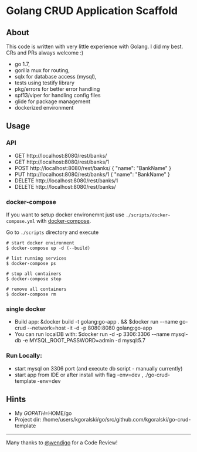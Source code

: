 # Golang CRUD Application Scaffold

## About
This code is written with very little experience with Golang. I did my best. CRs and PRs always welcome :)

 - go 1.7,
 - gorilla mux for routing,
 - sqlx for database access (mysql),
 - tests using testify library
 - pkg/errors for better error handling
 - spf13/viper for handling config files 
 - glide for package management
 - dockerized environment

## Usage

### API

 - GET http://localhost:8080/rest/banks/
 - GET http://localhost:8080/rest/banks/1
 - POST http://localhost:8080/rest/banks/ { "name": "BankName" }
 - PUT http://localhost:8080/rest/banks/1 { "name": "BankName" }
 - DELETE http://localhost:8080/rest/banks/1
 - DELETE http://localhost:8080/rest/banks/

### docker-compose

If you want to setup docker environemnt just use `./scripts/docker-compose.yml` with [docker-compose](https://docs.docker.com/compose/).

Go to `./scripts` directory and execute

```
# start docker environment
$ docker-compose up -d (--build)

# list running services
$ docker-compose ps

# stop all containers
$ docker-compose stop

# remove all containers
$ docker-compose rm
```
 
### single docker
 - Build app: &docker build -t golang:go-app .  && $docker run --name go-crud --network=host -it -d -p 8080:8080 golang:go-app
 - You can run localDB with: $docker run -d -p 3306:3306 --name mysql-db -e MYSQL_ROOT_PASSWORD=admin -d mysql:5.7
 
### Run Locally:
 - start mysql on 3306 port (and execute db script - manually currently)
 - start app from IDE or after install with flag -env=dev , ./go-crud-template -env=dev
 
## Hints
 - My $GOPATH=$HOME/go
 - Project dir: /home/users/kgoralski/go/src/github.com/kgoralski/go-crud-template

---
Many thanks to [@wendigo](https://github.com/wendigo) for a Code Review!
